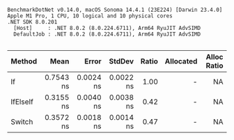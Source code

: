 ```

BenchmarkDotNet v0.14.0, macOS Sonoma 14.4.1 (23E224) [Darwin 23.4.0]
Apple M1 Pro, 1 CPU, 10 logical and 10 physical cores
.NET SDK 8.0.201
  [Host]     : .NET 8.0.2 (8.0.224.6711), Arm64 RyuJIT AdvSIMD
  DefaultJob : .NET 8.0.2 (8.0.224.6711), Arm64 RyuJIT AdvSIMD


```

| Method   |      Mean |     Error |    StdDev | Ratio | Allocated | Alloc Ratio |
| -------- | --------: | --------: | --------: | ----: | --------: | ----------: |
| If       | 0.7543 ns | 0.0024 ns | 0.0022 ns |  1.00 |         - |          NA |
| IfElseIf | 0.3155 ns | 0.0040 ns | 0.0038 ns |  0.42 |         - |          NA |
| Switch   | 0.3572 ns | 0.0018 ns | 0.0014 ns |  0.47 |         - |          NA |
